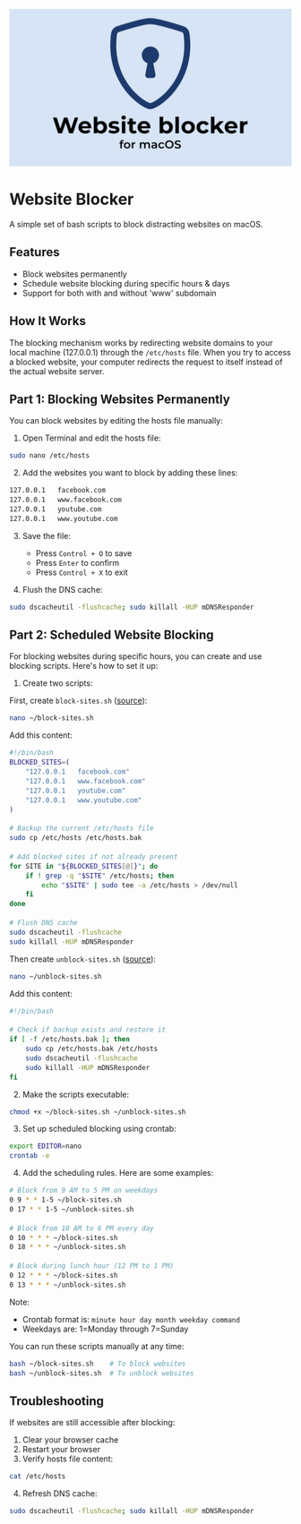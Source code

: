 ![Website Blocker Logo](website-blocker-logo.png "Website Blocker Logo")

# Website Blocker

A simple set of bash scripts to block distracting websites on macOS.

## Features

- Block websites permanently
- Schedule website blocking during specific hours & days
- Support for both with and without 'www' subdomain

## How It Works

The blocking mechanism works by redirecting website domains to your local machine (127.0.0.1) through the `/etc/hosts` file. When you try to access a blocked website, your computer redirects the request to itself instead of the actual website server.

## Part 1: Blocking Websites Permanently

You can block websites by editing the hosts file manually:

1. Open Terminal and edit the hosts file:

```bash
sudo nano /etc/hosts
```

2. Add the websites you want to block by adding these lines:

```bash
127.0.0.1   facebook.com
127.0.0.1   www.facebook.com
127.0.0.1   youtube.com
127.0.0.1   www.youtube.com
```

3. Save the file:

   - Press `Control + O` to save
   - Press `Enter` to confirm
   - Press `Control + X` to exit

4. Flush the DNS cache:

```bash
sudo dscacheutil -flushcache; sudo killall -HUP mDNSResponder
```

## Part 2: Scheduled Website Blocking

For blocking websites during specific hours, you can create and use blocking scripts. Here's how to set it up:

1. Create two scripts:

First, create `block-sites.sh` ([source](https://github.com/janjezek/website-blocking/blob/main/block-sites.sh)):

```bash
nano ~/block-sites.sh
```

Add this content:

```bash
#!/bin/bash
BLOCKED_SITES=(
    "127.0.0.1   facebook.com"
    "127.0.0.1   www.facebook.com"
    "127.0.0.1   youtube.com"
    "127.0.0.1   www.youtube.com"
)

# Backup the current /etc/hosts file
sudo cp /etc/hosts /etc/hosts.bak

# Add blocked sites if not already present
for SITE in "${BLOCKED_SITES[@]}"; do
    if ! grep -q "$SITE" /etc/hosts; then
        echo "$SITE" | sudo tee -a /etc/hosts > /dev/null
    fi
done

# Flush DNS cache
sudo dscacheutil -flushcache
sudo killall -HUP mDNSResponder
```

Then create `unblock-sites.sh` ([source](https://github.com/janjezek/website-blocking/blob/main/unblock-sites.sh)):

```bash
nano ~/unblock-sites.sh
```

Add this content:

```bash
#!/bin/bash

# Check if backup exists and restore it
if [ -f /etc/hosts.bak ]; then
    sudo cp /etc/hosts.bak /etc/hosts
    sudo dscacheutil -flushcache
    sudo killall -HUP mDNSResponder
fi
```

2. Make the scripts executable:

```bash
chmod +x ~/block-sites.sh ~/unblock-sites.sh
```

3. Set up scheduled blocking using crontab:

```bash
export EDITOR=nano
crontab -e
```

4. Add the scheduling rules. Here are some examples:

```bash
# Block from 9 AM to 5 PM on weekdays
0 9 * * 1-5 ~/block-sites.sh
0 17 * * 1-5 ~/unblock-sites.sh

# Block from 10 AM to 6 PM every day
0 10 * * * ~/block-sites.sh
0 18 * * * ~/unblock-sites.sh

# Block during lunch hour (12 PM to 1 PM)
0 12 * * * ~/block-sites.sh
0 13 * * * ~/unblock-sites.sh
```

Note:

- Crontab format is: `minute hour day month weekday command`
- Weekdays are: 1=Monday through 7=Sunday

You can run these scripts manually at any time:

```bash
bash ~/block-sites.sh    # To block websites
bash ~/unblock-sites.sh  # To unblock websites
```

## Troubleshooting

If websites are still accessible after blocking:

1. Clear your browser cache
2. Restart your browser
3. Verify hosts file content:

```bash
cat /etc/hosts
```

4. Refresh DNS cache:

```bash
sudo dscacheutil -flushcache; sudo killall -HUP mDNSResponder
```
